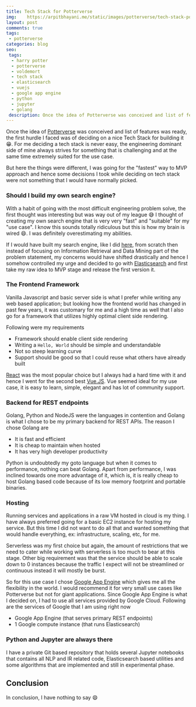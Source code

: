 ```yaml
---
title: Tech Stack for Potterverse
img:    https://arpitbhayani.me/static/images/potterverse/tech-stack-potterverse.png
layout: post
comments: true
tags:
 - potterverse
categories: blog
seo:
 tags:
  - harry potter
  - potterverse
  - voldemort
  - tech stack
  - elasticsearch
  - vuejs
  - google app engine
  - python
  - jupyter
  - golang
 description: Once the idea of Potterverse was conceived and list of features was ready, the first hurdle I faced was of deciding on a nice Tech Stack for building it. For me deciding a tech stack is never easy, the engineering dominant side of mine always strives for something that is challenging and at the same time extremely suited for the use case.
---
```


Once the idea of [Potterverse](http://potterverse.arpitbhayani.me/) was conceived
and list of features was ready, the first hurdle I faced was of deciding on a nice
Tech Stack for building it :grin:. For me deciding a tech stack is never easy, the
engineering dominant side of mine always strives for something that is challenging
and at the same time extremely suited for the use case.

But here the things were different, I was going for the "fastest" way
to MVP approach and hence some decisions I took while deciding on tech stack were
not something that I would have normally picked. 

### Should I build my own search engine?
With a habit of going with the most difficult engineering problem solve, the first
thought was interesting but was way out of my league :sweat_smile:
I thought of creating my own search engine that is very very "fast" and "suitable"
for my "use case". I know this sounds totally ridiculous but this is how my brain is
wired :smile:. I was definitely overestimating my abilities.

If I would have built my search engine, like I did [here](https://github.com/arpitbbhayani/wikise),
from scratch then instead of focusing on Information Retrieval and Data Mining part
of the problem statement, my concerns would have shifted drastically and hence
I somehow controlled my urge and decided to go with [Elasticsearch](https://www.elastic.co/)
and first take my raw idea to MVP stage and release the first version it.

### The Frontend Framework
Vanilla Javascript and basic server side is what I prefer while writing any web based
application; but looking how the frontend world has changed in past few years, it was
customary for me and a high time as well that I also go for a framework that utilizes
highly optimal client side rendering.

Following were my requirements

 - Framework should enable client side rendering
 - Writing a `Hello, World` should be simple and understandable
 - Not so steep learning curve
 - Support should be good so that I could reuse what others have already built

[React](https://reactjs.org/) was the most popular choice but I always had a hard time
with it and hence I went for the second best [Vue.JS](https://vuejs.org/). Vue seemed
ideal for my use case, it is easy to learn, simple, elegant and has lot of community
support.

### Backend for REST endpoints
Golang, Python and NodeJS were the languages in contention and Golang is what I chose
to be my primary backend for REST APIs. The reason I chose Golang are

 - It is fast and efficient
 - It is cheap to maintain when hosted
 - It has very high developer productivity

Python is undoubtedly my goto language but when it comes to performance, nothing
can beat Golang. Apart from performance, I was inclined towards one more advantage
of it, which is, it is really cheap to host Golang based code because of its
low memory footprint and portable binaries.

### Hosting
Running services and applications in a raw VM hosted in cloud is my thing. I have
always preferred going for a basic EC2 instance for hosting my service. But this time
I did not want to do all that and wanted something that would handle everything, ex:
infrastructure, scaling, etc, for me.

Serverless was my first choice but again, the amount of restrictions that we need to
cater while working with serverless is too much to bear at this stage. Other big
requirement was that the service should be able to scale down to 0 instances because
the traffic I expect will not be streamlined or continuous instead it will mostly be
burst.

So for this use case I chose [Google App Engine](https://cloud.google.com/appengine/)
which gives me all the flexibility in the world. I would recommend it for very small
use cases like Potterverse but not for giant applications. Since Google App Engine
is what I decided on, I had to use all services provided by Google Cloud. Following
are the services of Google that I am using right now

 - Google App Engine (that serves primary REST endpoints)
 - 1 Google compute instance (that runs Elasticsearch)

### Python and Jupyter are always there
I have a private Git based repository that holds several Jupyter notebooks that
contains all NLP and IR related code, Elasticsearch based utilities and some
algorithms that are implemented and still in experimental phase.


## Conclusion
In conclusion, I have nothing to say :smile:
